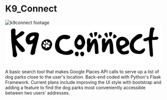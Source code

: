 # K9_Connect

![k9connect footage](static/k9_connect_footage.gif?raw=true "k9connect footage")
![k9connect logo](static/k9-connect-logo.png?raw=true "k9connect logo")

A basic search tool that makes Google Places API calls to serve up a list of dog parks close to the user's location. Back-end coded with Python's Flask Framework. Current plans include improving the UI style with bootstrap and adding a feature to find the dog parks most conveniently accessible between two users' addresses.
